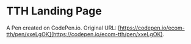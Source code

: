 # TTH Landing Page

A Pen created on CodePen.io. Original URL: [https://codepen.io/ecom-tth/pen/xxeLgOK](https://codepen.io/ecom-tth/pen/xxeLgOK).

